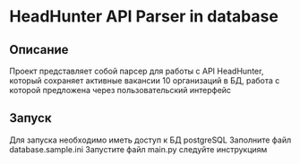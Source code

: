 # HeadHunter API Parser in database

## Описание

Проект представляет собой парсер для работы с API HeadHunter, который сохраняет активные вакансии 10 организаций в БД,
работа с которой предложена через пользовательский интерфейс


## Запуск
Для запуска необходимо иметь доступ к БД postgreSQL
Заполните файл database.sample.ini
Запустите файл main.py следуйте инструкциям

